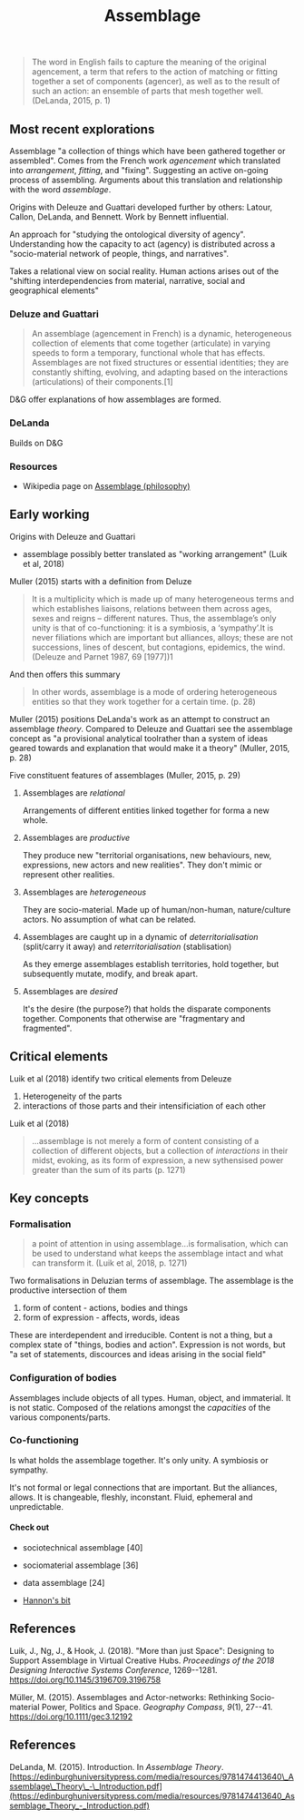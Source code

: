 ﻿---
tags:
- distribution
- assemblage
title: Assemblage
type: note
---
> The word in English fails to capture the meaning of the original agencement, a term that refers to the action of matching or fitting together a set of components (agencer), as well as to the result of such an action: an ensemble of parts that mesh together well. (DeLanda, 2015, p. 1)

## Most recent explorations

Assemblage "a collection of things which have been gathered together or assembled". Comes from the French work _agencement_ which translated into _arrangement_, _fitting_, and "fixing". Suggesting an active on-going process of assembling. Arguments about this translation and relationship with the word _assemblage_.

Origins with Deleuze and Guattari developed further by others: Latour, Callon, DeLanda, and Bennett. Work by Bennett influential.

An approach for "studying the ontological diversity of agency". Understanding how the capacity to act (agency) is distributed across a "socio-material network of people, things, and narratives". 

Takes a relational view on social reality. Human actions arises out of the "shifting interdependencies from material, narrative, social and geographical elements"

### Deluze and Guattari

> An assemblage (agencement in French) is a dynamic, heterogeneous collection of elements that come together (articulate) in varying speeds to form a temporary, functional whole that has effects. Assemblages are not fixed structures or essential identities; they are constantly shifting, evolving, and adapting based on the interactions (articulations) of their components.[1]

D&G offer explanations of how assemblages are formed.

### DeLanda

Builds on D&G

### Resources

- Wikipedia page on [Assemblage (philosophy)](https://en.wikipedia.org/wiki/Assemblage_(philosophy))


## Early working

Origins with Deleuze and Guattari

- assemblage possibly better translated as "working arrangement" (Luik et al, 2018)

Muller (2015) starts with a definition from Deluze

> It is a multiplicity which is made up of many heterogeneous terms and which establishes liaisons, relations between them across ages, sexes and reigns – different natures. Thus, the assemblage’s only unity is that of co-functioning: it is a symbiosis, a ‘sympathy’.It is never filiations which are important but alliances, alloys; these are not successions, lines of descent, but contagions, epidemics, the wind. (Deleuze and Parnet 1987, 69 [1977])1 

And then offers this summary 

> In other words, assemblage is a mode of ordering heterogeneous entities so that they work together for a certain time. (p. 28)

Muller (2015) positions DeLanda's work as an attempt to construct an assemblage _theory_. Compared to Deleuze and Guattari see the assemblage concept as "a provisional analytical toolrather than a system of ideas geared towards and explanation that would make it a theory" (Muller, 2015, p. 28)

Five constituent features of assemblages (Muller, 2015, p. 29)

1. Assemblages are _relational_

    Arrangements of different entities linked together for forma a new whole.

2. Assemblages are _productive_

    They produce new "territorial organisations, new behaviours, new, expressions, new actors and new realities".  They don't mimic or represent other realities.

3. Assemblages are _heterogeneous_

    They are socio-material. Made up of human/non-human, nature/culture actors. No assumption of what can be related.

4. Assemblages are caught up in a dynamic of _deterritorialisation_ (split/carry it away) and _reterritorialisation_ (stablisation)

    As they emerge assemblages establish territories, hold together, but subsequently mutate, modify, and break apart.

5. Assemblages are _desired_

    It's the desire (the purpose?) that holds the disparate components together. Components that otherwise are "fragmentary and fragmented".

## Critical elements

Luik et al (2018) identify two critical elements from Deleuze

1. Heterogeneity of the parts
2. interactions of those parts and their intensificiation of each other

Luik et al (2018)

> ...assemblage is not merely a form of content consisting of a collection of different objects, but a collection of *interactions* in their midst, evoking, as its form of expression, a new sythensised power greater than the sum of its parts (p. 1271)

## Key concepts

### Formalisation

> a point of attention in using assemblage...is formalisation, which can be used to understand what keeps the assemblage intact and what can transform it. (Luik et al, 2018, p. 1271)

Two formalisations in Deluzian terms of assemblage.  The assemblage is the productive intersection of them

1. form of content - actions, bodies and things
2. form of expression - affects, words, ideas

These are interdependent and irreducible. Content is not a thing, but a complex state of "things, bodies and action".  Expression is not words, but "a set of statements, discources and ideas arising in the social field"

### Configuration of bodies

Assemblages include objects of all types. Human, object, and immaterial. It is not static. Composed of the relations amongst the *capacities* of the various components/parts.

### Co-functioning

Is what holds the assemblage together. It's only unity. A symbiosis or sympathy.

It's not formal or legal connections that are important. But the alliances, allows. It is changeable, fleshly, inconstant. Fluid, ephemeral and unpredictable.

#### Check out

- sociotechnical assemblage [40]
- sociomaterial assemblage [36]
- data assemblage [24]

- [Hannon's bit](https://ajet.org.au/index.php/AJET/article/view/1178/406)
 
## References

Luik, J., Ng, J., & Hook, J. (2018). "More than just Space": Designing to Support Assemblage in Virtual Creative Hubs. *Proceedings of the 2018 Designing Interactive Systems Conference*, 1269--1281\. <https://doi.org/10.1145/3196709.3196758>

Müller, M. (2015). Assemblages and Actor-networks: Rethinking Socio-material Power, Politics and Space. *Geography Compass*, *9*(1), 27--41. <https://doi.org/10.1111/gec3.12192>

## References

DeLanda, M. (2015). Introduction. In *Assemblage Theory*. [https://edinburghuniversitypress.com/media/resources/9781474413640\_Assemblage\_Theory\_-\_Introduction.pdf](https://edinburghuniversitypress.com/media/resources/9781474413640_Assemblage_Theory_-_Introduction.pdf)